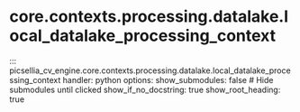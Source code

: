# core.contexts.processing.datalake.local_datalake_processing_context

::: picsellia_cv_engine.core.contexts.processing.datalake.local_datalake_processing_context
    handler: python
    options:
        show_submodules: false  # Hide submodules until clicked
        show_if_no_docstring: true
        show_root_heading: true
